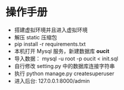 # 操作手册

 - 搭建虚拟环境并且进入虚拟环境
 - 解压 static 压缩包
 - pip install -r requirements.txt
 - 本机打开 Mysql 服务，新建数据库 **oucit**
 - 导入数据： mysql -u root -p oucit < init.sql
 - 自行修改 setting.py 中的数据库连接字符串
 - 执行 python manage.py createsuperuser
 - 进入后台: 127.0.0.1:8000/admin
